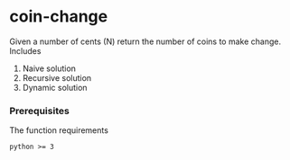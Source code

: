 # coin-change
Given a number of cents (N) return the number of coins to make change. Includes
1) Naive solution
2) Recursive solution
3) Dynamic solution

### Prerequisites

The function requirements

```
python >= 3
```
